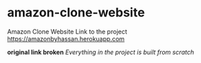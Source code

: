 
# amazon-clone-website
Amazon Clone Website
Link to the project https://amazonbyhassan.herokuapp.com

**original link broken**
*Everything in the project is built from scratch* 



